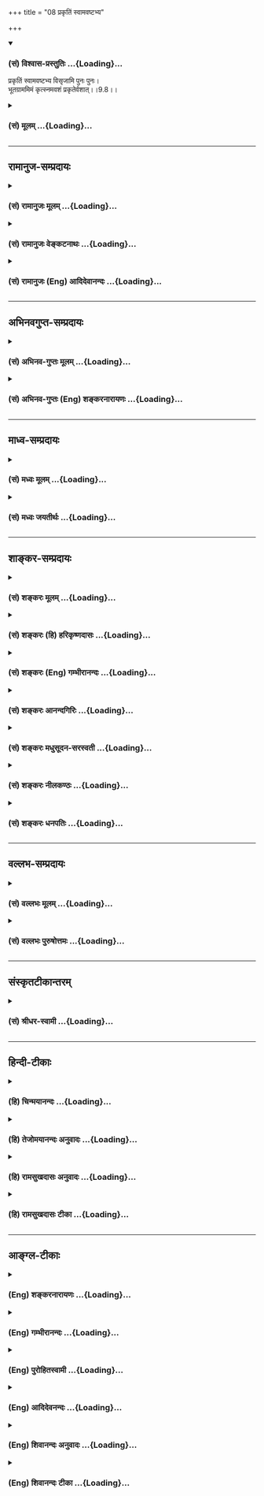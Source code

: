 +++
title = "08 प्रकृतिं स्वामवष्टभ्य"

+++
<div class="js_include" newlevelforh1="3" title="(सं) विश्वास-प्रस्तुतिः" unfilled url="/purANam_vaiShNavam/mahAbhAratam/06-bhIShma-parva/03-bhagavad-gItA-parva/saMskRtam/vishvAsa-prastutiH/09_rAja-vidyA-rAja-guhy/08_prakRtiM_svAmavaS.md">
<details open><summary><h3>(सं) विश्वास-प्रस्तुतिः ...{Loading}...</h3></summary>

प्रकृतिं स्वामवष्टभ्य विसृजामि पुनः पुनः।  
भूतग्राममिमं कृत्स्नमवशं प्रकृतेर्वशात्।।9.8।।
</details>
</div>
<div class="js_include collapsed" newlevelforh1="3" title="(सं) मूलम्" unfilled url="/purANam_vaiShNavam/mahAbhAratam/06-bhIShma-parva/03-bhagavad-gItA-parva/saMskRtam/mUlam/09_rAja-vidyA-rAja-guhy/08_prakRtiM_svAmavaS.md">
<details><summary><h3>(सं) मूलम् ...{Loading}...</h3></summary>

प्रकृतिं स्वामवष्टभ्य विसृजामि पुनः पुनः।  
भूतग्राममिमं कृत्स्नमवशं प्रकृतेर्वशात्।।9.8।।
</details>
</div>


_________________
## रामानुज-सम्प्रदायः
<div class="js_include collapsed" newlevelforh1="3" title="(सं) रामानुजः मूलम्" unfilled url="/purANam_vaiShNavam/mahAbhAratam/06-bhIShma-parva/03-bhagavad-gItA-parva/saMskRtam/rAmAnujaH/mUlam/09_rAja-vidyA-rAja-guhy/08_prakRtiM_svAmavaS.md">
<details><summary><h3>(सं) रामानुजः मूलम् ...{Loading}...</h3></summary>

।।9.8।। स्वकीयां विचित्रपरिणामिनीं **प्रकृतिम् अवष्टभ्य** अष्टधा परिणमय्य
**इमं** चतुर्विधं देवतिर्यङ्मनुष्यस्थावरात्मकं **भूतग्रामं** मदीयाया
मोहिन्याः गुणमय्याः **प्रकृतेः वशात् अवशं पुनः पुनः** काले काले
**विसृजामि। एवं तर्हि विषमसृष्ट्यादीनि कर्माणि नैर्घृण्याद्यापादनेन
भगवन्तं बध्नन्ति इति; अत्र आह --**

</details>
</div>
<div class="js_include collapsed" newlevelforh1="3" title="(सं) रामानुजः वेङ्कटनाथः" unfilled url="/purANam_vaiShNavam/mahAbhAratam/06-bhIShma-parva/03-bhagavad-gItA-parva/saMskRtam/rAmAnujaH/venkaTanAthaH/09_rAja-vidyA-rAja-guhy/08_prakRtiM_svAmavaS.md">
<details><summary><h3>(सं) रामानुजः वेङ्कटनाथः ...{Loading}...</h3></summary>

  
  
।।9.8।। विसृजामि इत्युक्तायाः समष्टिव्यष्टिरूपायाः सृष्टेः प्रकारः
प्रदर्श्यते -- प्रकृतिं स्वाम् इति श्लोकेन। विकारजननीमज्ञामष्टरूपामजां
ध्रुवाम्। ध्यायतेऽध्यासिता तेन तन्यते प्रेर्यते पुनः।। सूयते पुरुषार्थं च
तेनैवाधिष्ठितं जगत्। गौरनाद्यन्तवती सा जनित्री भूतभाविनी
\[मन्त्रिको.35\] इत्यादिश्रुत्यनुसारेणास्य श्लोकस्यार्थमाहस्वकीयामिति।
उपादानद्रव्यस्य कर्त्रावष्टम्भो ह्यधिष्ठानम्;
तच्चाभिमतकार्यविशेषानुगुणमध्यमावस्थाप्रापणमेवेत्यभिप्रायेणोक्तम्अष्टधा
परिणमय्येति। भूमिरापः \[7।4\] इत्यादिना प्रागुक्तमष्टविधत्वम्।
एवमर्थसिद्धः समष्टिसृष्टिप्रकार उक्तः भूतग्रामशब्दोऽत्र
देवतादिजात्यवच्छिन्नव्यष्टिजीवस्तोमपरः; अचेतनपरत्वेप्रकृतेर्वशादवशम्
इत्यनेनानन्वयात्। तस्य चतुर्विधस्य सावान्तरभेदस्य सङ्ग्रहार्थः
कृत्स्नशब्दः। एवंविधकार्यत्वे प्रकृतिपरवशत्वे च
योग्यताप्रदर्शनार्थम्इमम् इति निर्देशइत्यभिप्रायेणोक्तमिमं
चतुर्विधमित्यादि। चातुर्विध्यमेव विवृणोति -- देवेति। प्रकृतेर्वशात्
इत्यनेनाभिप्रेतःप्रकृतिं मोहिनीं श्रिताः \[9।12\] इत्यत्र च
कण्ठोक्तोऽवशत्वहेतुःमोहिन्या इत्युक्तः। तत्रापि
हेतुर्गुणमयत्वंत्रिभिर्गुणमयैः \[7।13\] इत्यादिनोक्तम्। पुनः पुनः इत्यनेन
तदुत्पत्तिप्रलयोचितद्विपरार्धसहस्रयुगादिप्रतिनियतानाद्यनन्तप्रवाहकालावच्छेदकविशेषो
विवक्षित इत्यभिप्रायेणाह -- काले काल इति। विसृजामि -- विविधं सृजामि;
विचित्रनामरूपदेशकालभोगादियुक्तं करोमीत्यर्थः।  
  

</details>
</div>
<div class="js_include collapsed" newlevelforh1="3" title="(सं) रामानुजः (Eng) आदिदेवानन्दः" unfilled url="/purANam_vaiShNavam/mahAbhAratam/06-bhIShma-parva/03-bhagavad-gItA-parva/saMskRtam/rAmAnujaH/english/AdidevAnandaH/09_rAja-vidyA-rAja-guhy/08_prakRtiM_svAmavaS.md">
<details><summary><h3>(सं) रामानुजः (Eng) आदिदेवानन्दः ...{Loading}...</h3></summary>

9.8 Operating My Prakrti, with its wonderfully variegated potency, I
develop it eightfold and send forth this fourfold aggregate of beings,
gods, animals, men and inanimate things, time after time. All these
entities are helpless, being under the sway of My Prakrti comprising the
three Gunas which can cause delusion. If this is so, it may be urged,
inealities of creation can be said to affect the Lord with cruelty,
partiality etc. To this, the Lord answers:

</details>
</div>


_________________
## अभिनवगुप्त-सम्प्रदायः
<div class="js_include collapsed" newlevelforh1="3" title="(सं) अभिनव-गुप्तः मूलम्" unfilled url="/purANam_vaiShNavam/mahAbhAratam/06-bhIShma-parva/03-bhagavad-gItA-parva/saMskRtam/abhinava-guptaH/mUlam/09_rAja-vidyA-rAja-guhy/08_prakRtiM_svAmavaS.md">
<details><summary><h3>(सं) अभिनव-गुप्तः मूलम् ...{Loading}...</h3></summary>

।।9.8।। प्रकृतिमिति। स्वां प्रकृतिमवष्टभ्य इत्येतावता जडोऽपि स्वतोऽयं भाव
(भूत) ग्रामः परप्रकृत्यन्वयात् प्रकाशतां प्राप्तः \[इति प्रतिपादितम्\]।

</details>
</div>
<div class="js_include collapsed" newlevelforh1="3" title="(सं) अभिनव-गुप्तः (Eng) शङ्करनारायणः" unfilled url="/purANam_vaiShNavam/mahAbhAratam/06-bhIShma-parva/03-bhagavad-gItA-parva/saMskRtam/abhinava-guptaH/english/shankaranArAyaNaH/09_rAja-vidyA-rAja-guhy/08_prakRtiM_svAmavaS.md">
<details><summary><h3>(सं) अभिनव-गुप्तः (Eng) शङ्करनारायणः ...{Loading}...</h3></summary>

9.8 Prakrtim etc. Taking hold of My own nature : By this much \[of
statement\] it is explained that this host of Beings, though itself
insentient, attains luminosity as it is linked to the Absolute nature of
\[Consciousness\]

</details>
</div>


_________________
## माध्व-सम्प्रदायः
<div class="js_include collapsed" newlevelforh1="3" title="(सं) मध्वः मूलम्" unfilled url="/purANam_vaiShNavam/mahAbhAratam/06-bhIShma-parva/03-bhagavad-gItA-parva/saMskRtam/madhvaH/mUlam/09_rAja-vidyA-rAja-guhy/08_prakRtiM_svAmavaS.md">
<details><summary><h3>(सं) मध्वः मूलम् ...{Loading}...</h3></summary>

।।9.8।। प्रकृत्यवष्टम्भस्तु यथा कश्चित्समर्थोऽपि पादेन गन्तुं लीलया
दण्डमवष्टभ्य गच्छति। सर्वभूतगुणैर्युक्तं नैवं त्वं ज्ञातुमर्हसि
\[म.भा.12।339।46\] इतिसर्वभूतगुणैर्युक्तं दैवं मां ज्ञातुर्महसि इति च
मोक्षधर्मे। विदित्वा सप्त सूक्ष्माणि षडङ्गं च महेश्वरम्।
प्रधानविनियोगस्थः परं ब्रह्माधिगच्छति इति च। न  
  
कुत्रचिच्छक्तिरनन्तरूपा विहन्यते तस्य महेश्वरस्य। तथापि मायामधिरुह्य
देवः प्रवर्तते सृष्टिविलापनेषु इति ऋग्वेदखिलेषु। मय्यनन्तगुणेऽनन्ते
गुणतोऽनन्तविग्रहे इति भागवते \[6।4।28\] अथ कस्मादुच्यते परं ब्रह्मेति
\[बृहद्बृहत्या\] बृंहति बृंहयति इति चाथर्वणे \[अथर्वशिर उप.4\] पराऽस्य
शक्तिर्विविधैव श्रूयते \[श्वे.उ.6।8\] इति च। विष्णोर्नु कं वीर्याणि
प्रवोचं यः पार्थिवानि विममे रजांसि। \[ऋक्सं.2।2।24।1\] न ते विष्णो
जायमानो न जातो देव महिम्नः परमं तमाप \[ऋक्सं.5।6।24।2\] इत्यादेश्च।
प्रकृतेर्वशादवशम्। त्वमेवैतत्सर्जने सर्वकर्मण्यनन्तशक्तोऽपि स्वमाययैव।
मायावशं चावशं लोकमेतत्तस्मात्स्रक्ष्यस्यत्सि पासीश विष्णो इति
गौतमखिलेषु।

</details>
</div>
<div class="js_include collapsed" newlevelforh1="3" title="(सं) मध्वः जयतीर्थः" unfilled url="/purANam_vaiShNavam/mahAbhAratam/06-bhIShma-parva/03-bhagavad-gItA-parva/saMskRtam/madhvaH/jayatIrthaH/09_rAja-vidyA-rAja-guhy/08_prakRtiM_svAmavaS.md">
<details><summary><h3>(सं) मध्वः जयतीर्थः ...{Loading}...</h3></summary>

।।9.8।। तद्विकलस्य भगवतो न सामर्थ्यमिति प्रतीतिनिरासार्थमाह --
**प्रकृती**ति। तथा लीलयैव; न तु केवलस्य सामर्थ्याभावादिति शेषः। कुत एतत्
भगवतः सर्वसामर्थ्यसम्पूर्णस्य प्रमितत्वादित्याह -- **सर्वे**ति।
सर्ववस्तुसामर्थ्यैः। एवंभूतवत् पारतन्त्र्याद्युपेतं किन्तु दैवं
देवोत्तमम्। पञ्चमहाभूतानि महदहङ्कारौ च सप्त सूक्ष्माणि। सर्वज्ञता तृप्तिः
इत्युक्तप्रकारेण षडङ्गम्। प्रधानस्य मूलप्रकृतेर्विनियोगः कार्येषु यो
व्यापारस्तत्स्थस्तज्ज्ञानी। मायामधिरुह्य प्रकृतिमवष्टभ्य। कं कः प्रवोचं
प्रावोचत्। प्रकृतेर्वशाद्विसृजामीत्याविद्यकमेवेश्वरस्य कर्तृत्वं
वस्तुतस्तु निष्क्रियत्वमित्युच्यत इत्यन्यथाप्रतीतिनिरासायान्यथाऽन्वयमाह
-- **प्रकृतेरिति**। कुत एतदित्यतः पूर्वोक्तार्थसहितेत्यत्र प्रमाणमाह --
**त्वमेवेति**। एतत्सर्जने एतस्य लोकस्य सृष्ट्याम्। अन्यस्मिन्नपि पालनादौ
सर्वकर्मणि। तस्मान्मायावशत्वादेवावशम्; एतदेतं स्रक्ष्यसि सृजसि।

</details>
</div>


_________________
## शाङ्कर-सम्प्रदायः
<div class="js_include collapsed" newlevelforh1="3" title="(सं) शङ्करः मूलम्" unfilled url="/purANam_vaiShNavam/mahAbhAratam/06-bhIShma-parva/03-bhagavad-gItA-parva/saMskRtam/shankaraH/mUlam/09_rAja-vidyA-rAja-guhy/08_prakRtiM_svAmavaS.md">
<details><summary><h3>(सं) शङ्करः मूलम् ...{Loading}...</h3></summary>

।।9.8।। --,**प्रकृतिं स्वां** स्वीयाम् **अवष्टभ्य** वशीकृत्य **विसृजामि
पुनः पुनः** प्रकृतितो जातं **भूतग्रामं** भूतसमुदायम् **इमं** वर्तमानं
**कृत्स्नं** समग्रम् **अवशम्** अस्वतन्त्रम्; अविद्यादिदोषैः परवशीकृतम्;
**प्रकृतेः वशात्** स्वभाववशात्।। तर्हि तस्य ते परमेश्वरस्य; भूतग्रामम्
इमं विषमं विदधतः; तन्निमित्ताभ्यां धर्माधर्माभ्यां संबन्धः स्यादिति;
इदम् आह भगवान् --,

</details>
</div>
<div class="js_include collapsed" newlevelforh1="3" title="(सं) शङ्करः (हि) हरिकृष्णदासः" unfilled url="/purANam_vaiShNavam/mahAbhAratam/06-bhIShma-parva/03-bhagavad-gItA-parva/saMskRtam/shankaraH/hindI/harikRShNadAsaH/09_rAja-vidyA-rAja-guhy/08_prakRtiM_svAmavaS.md">
<details><summary><h3>(सं) शङ्करः (हि) हरिकृष्णदासः ...{Loading}...</h3></summary>

।।9.8।। इस प्रकार अविद्यारूप --, अपनी प्रकृतिको वशमें करके; मैं प्रकृतिसे
उत्पन्न हुए इस विद्यमान समग्र अस्वतन्त्र भूतसमुदायको; जो कि स्वभाववश
अविद्यादि दोषोंसे परवश हो रहा है; बारंबार रचता हूँ।

</details>
</div>
<div class="js_include collapsed" newlevelforh1="3" title="(सं) शङ्करः (Eng) गम्भीरानन्दः" unfilled url="/purANam_vaiShNavam/mahAbhAratam/06-bhIShma-parva/03-bhagavad-gItA-parva/saMskRtam/shankaraH/english/gambhIrAnandaH/09_rAja-vidyA-rAja-guhy/08_prakRtiM_svAmavaS.md">
<details><summary><h3>(सं) शङ्करः (Eng) गम्भीरानन्दः ...{Loading}...</h3></summary>

9.8 Thus avastabhya, keeping under control; svam, My own; prakrtim,
Prakrti, which is charcterized as nescience; visrjami, I project forth;
punah, punah, again and again; the krtsnam, whole of; imam, this;
existing bhuta-gramam, multitude of beings which are born of Prakrti;
which, being under another's sub-jugation due to such defects \[See
under 8.19, introductory Commentary.-Tr.\] as ignorance etc., are
avasam, powerless, not independent; prakrteh vasat, under the influence
of their own nature. 'In that case, You, who are the supreme God and who
ordain this multitude of beings uneally, will become associated with
virtue and vice as a result of that act;' In aswer the Lord says this"

</details>
</div>
<div class="js_include collapsed" newlevelforh1="3" title="(सं) शङ्करः आनन्दगिरिः" unfilled url="/purANam_vaiShNavam/mahAbhAratam/06-bhIShma-parva/03-bhagavad-gItA-parva/saMskRtam/shankaraH/AnandagiriH/09_rAja-vidyA-rAja-guhy/08_prakRtiM_svAmavaS.md">
<details><summary><h3>(सं) शङ्करः आनन्दगिरिः ...{Loading}...</h3></summary>

।।9.8।। तर्हि कीदृशी प्रकृतिः सा च कथं सृष्टावुपयुक्तेत्याशङ्क्याह --
**एवमिति।** संसारस्यानादित्वद्योतनार्थं पुनःपुनरित्युक्तम्।
भूतसमुदायस्याविद्यास्मितादिदोषपरवशत्वे हेतुमाह -- **स्वभाववशादिति।**

</details>
</div>
<div class="js_include collapsed" newlevelforh1="3" title="(सं) शङ्करः मधुसूदन-सरस्वती" unfilled url="/purANam_vaiShNavam/mahAbhAratam/06-bhIShma-parva/03-bhagavad-gItA-parva/saMskRtam/shankaraH/madhusUdana-sarasvatI/09_rAja-vidyA-rAja-guhy/08_prakRtiM_svAmavaS.md">
<details><summary><h3>(सं) शङ्करः मधुसूदन-सरस्वती ...{Loading}...</h3></summary>

।।9.8।। किंनिमित्ता परमेश्वरस्येयं सृष्टिर्न तावत्स्वभोगार्था तस्य
सर्वसाक्षिभूतचैतन्यमात्रस्य भोक्तृत्वाभावात्तथात्वे वा
संसारित्वेनेश्वरत्वव्याघातात्। नाप्यन्यो भोक्ता यदर्थेयं
सृष्टिश्चेतनान्तराभावात्। ईश्वरस्यैव सर्वत्र जीवरूपेण स्थितत्वात्।
अचेतनस्य चाभोक्तृत्वात्। अतएव नापवर्गार्थापि सृष्टिः
बन्धाभावादपवर्गाविरोधित्वाच्चेत्याद्यनुपपत्तिः। सृष्टेर्मायामयत्वं
साधयन्ती नास्माकं प्रतिकूलेति न,परिहर्तव्येत्यभिप्रेत्य
मायामयत्वान्मिथ्यात्वं प्रपञ्चस्य वक्तुमारभते त्रिभिः -- प्रकृतिं
मायाख्यामनिर्वचनीयां स्वां स्वस्मिन्कल्पितामवष्टभ्य
स्वसत्तास्फूर्तिभ्यां दृढीकृत्य तस्याः प्रकृतेर्मायाया
वशादविद्याऽस्मितारागद्वेषाभिनिवेशकारणावरणविक्षेपात्मकशक्तिप्रभावाज्जायमानमिमं
सर्वप्रमाणसंधापितं भूतग्राममाकाशादिभूतग्रामसमुदायमहं मायावीव पुनः
पुनर्विसृजामि विविधं सृजामि। कल्पनामात्रेण स्वप्नदृगिव च
स्वप्नप्रपञ्चम्।

</details>
</div>
<div class="js_include collapsed" newlevelforh1="3" title="(सं) शङ्करः नीलकण्ठः" unfilled url="/purANam_vaiShNavam/mahAbhAratam/06-bhIShma-parva/03-bhagavad-gItA-parva/saMskRtam/shankaraH/nIlakaNThaH/09_rAja-vidyA-rAja-guhy/08_prakRtiM_svAmavaS.md">
<details><summary><h3>(सं) शङ्करः नीलकण्ठः ...{Loading}...</h3></summary>

।।9.8।। एतदेवाह -- **प्रकृतिमिति।** एवमविद्यालक्षणां स्वां
प्रकृतिमवष्टभ्य आश्रित्य तां विना केवलस्य स्रष्टृत्वासंभवात्। इमं
भूतग्रामं पुनःपुनर्विविधं सृजामि। किंभूतम्। प्रकृतेर्वशात्स्वभाववशात्।
अवशं रागद्वेषाद्यधीनम्।

</details>
</div>
<div class="js_include collapsed" newlevelforh1="3" title="(सं) शङ्करः धनपतिः" unfilled url="/purANam_vaiShNavam/mahAbhAratam/06-bhIShma-parva/03-bhagavad-gItA-parva/saMskRtam/shankaraH/dhanapatiH/09_rAja-vidyA-rAja-guhy/08_prakRtiM_svAmavaS.md">
<details><summary><h3>(सं) शङ्करः धनपतिः ...{Loading}...</h3></summary>

।।9.8।। ननु सृजाभ्यहमित्युक्त्या किं प्रकृतिं स्वामनधिष्ठायैव सृजसि
नेत्याह -- प्रकृतिमविद्यालक्षणां त्रिगुणात्मिकां मायं स्वां
स्वाधीनामवष्टभ्याधिष्टायेमं प्रत्क्षादिसन्नधापितं भूतानां ग्रामं समुदायं
निखिलं प्रकृतेः स्वभावस्य वशादवशं अविद्यादिदोषैः परवशीकृतं पुनः पुनः
सृजामि। अनेन संसारस्यानादित्वं सूचितम्।

</details>
</div>


_________________
## वल्लभ-सम्प्रदायः
<div class="js_include collapsed" newlevelforh1="3" title="(सं) वल्लभः मूलम्" unfilled url="/purANam_vaiShNavam/mahAbhAratam/06-bhIShma-parva/03-bhagavad-gItA-parva/saMskRtam/vallabhaH/mUlam/09_rAja-vidyA-rAja-guhy/08_prakRtiM_svAmavaS.md">
<details><summary><h3>(सं) वल्लभः मूलम् ...{Loading}...</h3></summary>

।।9.8।। विसर्जनप्रकारमाह -- प्रकृतिमिति। भगवतो मम सदंशभूतेयं
प्रकृतिर्योगशक्तिः गुणैर्मोहयतीति मायेत्युच्यते। प्रकृष्टा कृतिर्यया
साऽष्टधा परिणममाना स्वाधीना तामवष्टभ्य पुरुषरूपः सन् भार्यामिवोपादाय
प्रेक्षयाऽभ्युपेत्य अथवा इमं प्रलीनं सर्वभूतग्रामं वियदादिकं कृत्स्नं
भूतं चतुर्विधं च पुनः पुनस्तत्तत्प्रजापतिद्वारा च विसृजामि। प्रकृत्या
विसर्जनात्तद्वशादवशम्। अनेन मयैव स्वेच्छया कृतोऽयं
प्रकृतिद्वारात्मविभागः नान्येन कृत इति सूच्यते।
प्राचीनकर्मनिमित्ततत्तत्स्वभावोऽपि प्राकृत एवेति कारणमेव प्रकृतिरुक्ता।

</details>
</div>
<div class="js_include collapsed" newlevelforh1="3" title="(सं) वल्लभः पुरुषोत्तमः" unfilled url="/purANam_vaiShNavam/mahAbhAratam/06-bhIShma-parva/03-bhagavad-gItA-parva/saMskRtam/vallabhaH/puruShottamaH/09_rAja-vidyA-rAja-guhy/08_prakRtiM_svAmavaS.md">
<details><summary><h3>(सं) वल्लभः पुरुषोत्तमः ...{Loading}...</h3></summary>

  
  
।।9.8।। ननु त्वयि लीनानामानन्दनिमग्नानां पुनः सृष्टौ किं तात्पर्यं
इत्याशङ्क्याह -- प्रकृतिमिति। स्वां प्रकृतिं असाधारणीं
रमणात्मिकामवष्टभ्याधिष्ठाय रमणभावमङ्गीकृत्य पुनःपुनः वारंवारं मम
क्रीडायोग्यं मद्दर्शनयोग्यं च भूतग्रामं चतुर्विधं कृत्स्नं पूर्णं अवशं
मदिच्छाधीनं प्रकृतेर्वशात् क्रीडात्मकस्वरूपवशात् सृजामि। अन्यथा
सृष्टानां पूर्वोक्तदूषणं स्यात् स्वक्रीडार्थं
सृष्टानामत्राप्यानन्दरूपतैवेति भावः।  
  

</details>
</div>


_________________
## संस्कृतटीकान्तरम्
<div class="js_include collapsed" newlevelforh1="3" title="(सं) श्रीधर-स्वामी" unfilled url="/purANam_vaiShNavam/mahAbhAratam/06-bhIShma-parva/03-bhagavad-gItA-parva/saMskRtam/shrIdhara-svAmI/09_rAja-vidyA-rAja-guhy/08_prakRtiM_svAmavaS.md">
<details><summary><h3>(सं) श्रीधर-स्वामी ...{Loading}...</h3></summary>

।।9.8।। नन्वसङ्गो निर्विकारश्च त्वं कथं सृजसीत्यपेक्षायामाह **--
प्रकृतिमिति द्वाभ्याम्।** स्वां स्वाधीनां प्रकृतिमवष्टभ्याधिष्ठाय प्रलये
लीनं सन्तं चतुर्विधमिमं सर्वं भूतग्रामं कर्मादिपरवशं पुनःपुनर्विविधं
सृजामि विशेषेण सृजामीति वा। कथम्।
प्रकृतेर्वशात्प्राचीनकर्मनिमित्ततत्स्वभावबलात्।

</details>
</div>


_________________
## हिन्दी-टीकाः
<div class="js_include collapsed" newlevelforh1="3" title="(हि) चिन्मयानन्दः" unfilled url="/purANam_vaiShNavam/mahAbhAratam/06-bhIShma-parva/03-bhagavad-gItA-parva/hindI/chinmayAnandaH/09_rAja-vidyA-rAja-guhy/08_prakRtiM_svAmavaS.md">
<details><summary><h3>(हि) चिन्मयानन्दः ...{Loading}...</h3></summary>

।।9.8।। समष्टि सूक्ष्म शरीर (मनबुद्धि) में व्यक्त हो रहे चैतन्य ब्रह्म
को ईश्वर सृष्टिकर्ता कहते हैं एक व्यष्टि सूक्ष्म शरीर को उपाधि से
विशिष्ट वही ब्रह्म; संसारी जीव कहलाता है। एक ही सूर्य विशाल; स्वच्छ और
शान्त सरोवर में तथा मटमैले जल से भरे कुण्ड में भी प्रतिबिम्बित होता है।
तथापि दोनों के प्रतिबिम्बों में जो अन्तर होता है उसका कारण दोनों जलांे
का अन्तर है। यह उदाहरण जीव और ईश्वर के भेद को स्पष्ट करता है। जिस प्रकार
आकाश में स्थित सूर्य का यह कथन उपयुक्त होगा कि सरोवर के निश्चल और
तेजस्वी प्रतिबिम्ब तथा जलकुण्ड के चंचल और मन्द प्रतिबिम्ब का कारण मैं
हूँ; उसी प्रकार ब्रह्मस्वरूप श्रीकृष्ण घोषणा करते हैं कि सृष्टिकर्ता और
सृष्टप्रणियों की चेतन आत्मा मैं हूँ। समष्टि सूक्ष्म शरीर रूपी उपाधि
ब्रह्म की अपरा प्रकृति है। कल्प के आदि में; अपरा प्रकृति में विद्यमान
वासनायें व्यक्त होती हैं और; कल्प की समाप्ति पर सब भूत मेरी प्रकृति में
लीन हो जाते हैं। प्रकृति को चेतना प्रदान करने की क्रिया ब्रह्म की कृपा
है; जिससे प्रकृति वृद्धि को प्राप्त होकर संसार वृक्ष का रूप धारण करती
है। यदि परम चैतन्यस्वरूप ब्रह्म प्रकृति (माया) से तादात्म्य न करे अथवा
उसमें व्यक्त न हो; तो वह प्रकृति स्वयं जड़ होने के कारण; किसी भी जीव की
सृष्टि नहीं कर सकती। वासनारूपी इस सम्पूर्ण भूतसमुदाय को; मैं पुनपुन रचता
हूँ। आत्मा की चेतनता प्राप्त होने के पश्चात् भूतमात्र व्यक्त हुए बिना
नहीं रह सकते; क्योंकि वे प्रकृति के वश में हैं; स्वतन्त्र नहीं। प्राय
वेदान्त दर्शन में; ऋषिगण विश्व की उत्पत्ति का वर्णन समष्टि के दृष्टिकोण
से करते हैं; जिसके कारण वेदान्त के प्रारम्भिक विद्यार्थियों को कुछ
कठिनाई होती है। परन्तु जो विद्यार्थी; उसके आशय को व्यक्तिगत (व्यष्टि)
दृष्टि से समझने का प्रयत्न करता है; वह इस सृष्टि की रचना को सरलता से समझ
सकता है। इस प्रकार व्यष्टि का दृष्टि से विचार करने पर भगवान् श्रीकृष्ण
का कथन सत्य प्रमाणित होगा। अपरा प्रकृति के अंश रूप मन और बुद्धि से
आत्मचैतन्य का तादात्म्य हुए बिना हममें एक विशिष्ट गुणधर्मी जीव की
उत्पत्ति नहीं हो सकती; जो अपने संसारी जीवन के दुखों को भोगता रहता है। हम
पहले भी देख चुके हैं कि निद्रावस्था में मनबुद्धि के साथ तादात्म्य अभाव
में एक अत्यन्त दुष्ट पुरुष और एक महात्मा पुरुष दोनों एक समान होते हैं।
परन्तु जाग्रत अवस्था में दोनों अपनेअपने स्वभाव को व्यक्त करते हैं; जबकि
दोनों में वही एक आत्मचैतन्य व्यक्त होता है। दुष्ट मनुष्य साधु के समान
क्षणमात्र भी व्यवहार नहीं कर सकता और न वह साधु ही उस दुष्ट के समान
व्यवहार करेगा; क्योंकि दोनों ही अपनी प्रकृति के वशात् अन्यथा व्यवहार
करने में असमर्थ हैं। भूत समुदाय की सृष्टि और प्रलय का यह सम्पूर्ण नाटक
अपरिवर्तनशील; अक्षर नित्य आत्मतत्त्व के रंगमंच पर खेला जाता है मैं
पुनपुन उसको रचता हूँ। कर्म का सिद्धांत विवादातीत है। जैसा कर्म वैसा फल।
यदि आत्मा भूतमात्र की सृष्टि और प्रलय के कर्म का कर्ता हो; तो क्या उसे
भी धर्मअधर्म रूप बन्धन होता है इस पर भगवान् कहते हैं --

</details>
</div>
<div class="js_include collapsed" newlevelforh1="3" title="(हि) तेजोमयानन्दः अनुवादः" unfilled url="/purANam_vaiShNavam/mahAbhAratam/06-bhIShma-parva/03-bhagavad-gItA-parva/hindI/tejomayAnandaH/anuvAdaH/09_rAja-vidyA-rAja-guhy/08_prakRtiM_svAmavaS.md">
<details><summary><h3>(हि) तेजोमयानन्दः अनुवादः ...{Loading}...</h3></summary>

।।9.8।। प्रकृति को अपने वश में करके (अर्थात् उसे चेतनता प्रदान कर)
स्वभाव के वश से परतन्त्र (अवश) हुए इस सम्पूर्ण भूत समुदाय को मैं
पुन:-पुन: रचता हूँ।।

</details>
</div>
<div class="js_include collapsed" newlevelforh1="3" title="(हि) रामसुखदासः अनुवादः" unfilled url="/purANam_vaiShNavam/mahAbhAratam/06-bhIShma-parva/03-bhagavad-gItA-parva/hindI/rAmasukhadAsaH/anuvAdaH/09_rAja-vidyA-rAja-guhy/08_prakRtiM_svAmavaS.md">
<details><summary><h3>(हि) रामसुखदासः अनुवादः ...{Loading}...</h3></summary>

।।9.8।। प्रकृतिके वशमें होनेसे परतन्त्र हुए इस सम्पूर्ण प्राणिसमुदायको
मैं (कल्पोंके आदिमें) अपनी प्रकृतिको वशमें करके बार-बार रचता हूँ।

</details>
</div>
<div class="js_include collapsed" newlevelforh1="3" title="(हि) रामसुखदासः टीका" unfilled url="/purANam_vaiShNavam/mahAbhAratam/06-bhIShma-parva/03-bhagavad-gItA-parva/hindI/rAmasukhadAsaH/TIkA/09_rAja-vidyA-rAja-guhy/08_prakRtiM_svAmavaS.md">
<details><summary><h3>(हि) रामसुखदासः टीका ...{Loading}...</h3></summary>

।।9.8।।***व्याख्या--*'भूतग्राममिमं कृत्स्नमवशं प्रकृतेर्वशात्'--**यहाँ
प्रकृति शब्द व्यष्टि प्रकृतिका वाचक है। महाप्रलयके समय सभी प्राणी अपनी
व्यष्टि प्रकृति-(कारणशरीर) में लीन हो जाते हैं, व्यष्टि प्रकृति समष्टि
प्रकृतिमें लीन होती है और समष्टि प्रकृति परमात्मामें लीन हो जाती है।
परन्तु जब महासर्गका समय आता है, तब जीवोंके कर्मफल देनेके लिये उन्मुख हो
जाते हैं। उस उन्मुखताके कारण भगवान्में '**बहु स्यां प्रजायेय'**
(छान्दोग्य0 6। 2। 3) -- यह संकल्प होता है, जिससे समष्टि प्रकृतिमें क्षोभ
(हलचल) पैदा हो जाता है। जैसे, दहीको बिलोया जाय तो उसमें मक्खन और छाछ
--ये दो चीजें पैदा हो जाती हैं। मक्खन तो ऊपर आ जाता है और छाछ नीचे रह
जाती है। यहाँ मक्खन सात्त्विक है, छाछ तामस है और बिलोनारूप क्रिया राजस
है। ऐसे ही भगवान्के संकल्पसे प्रकृतिमें क्षोभ हुआ तो प्रकृतिसे
सात्त्विक, राजस और तामस --ये तीनों गुण पैदा हो गये। उन तीनों गुणोंसे
स्वर्ग, मृत्यु और पाताल --ये तीनों लोक पैदा हुए। उन तीनों लोकोंमें भी
अपने-अपने गुण, कर्म और स्वभावसे सात्त्विक, राजस और तामस जीव पैदा हुए
अर्थात् कोई सत्त्व-प्रधान हैं, कोई रजःप्रधान हैं और कोई तमःप्रधान
हैं। इसी महासर्गका वर्णन चौदहवें अध्यायके तीसरे-चौथे श्लोकोंमें भी किया
गया है। वहाँ परमात्माकी प्रकृतिको 'महद्ब्रह्म' कहा गया है और परमात्माके
अंश जीवोंका अपने-अपने गुण, कर्म और स्वभावके अनुसार प्रकृतिके साथ विशेष
सम्बन्ध करा देनेको बीज-स्थापन करना कहा गया है।

</details>
</div>


_________________
## आङ्ग्ल-टीकाः
<div class="js_include collapsed" newlevelforh1="3" title="(Eng) शङ्करनारायणः" unfilled url="/purANam_vaiShNavam/mahAbhAratam/06-bhIShma-parva/03-bhagavad-gItA-parva/english/shankaranArAyaNaH/09_rAja-vidyA-rAja-guhy/08_prakRtiM_svAmavaS.md">
<details><summary><h3>(Eng) शङ्करनारायणः ...{Loading}...</h3></summary>

9.8. Taking hold of My own nature I send forth again and again this
entire host of beings, which is powerless under the control of \[My\]
nature.

</details>
</div>
<div class="js_include collapsed" newlevelforh1="3" title="(Eng) गम्भीरानन्दः" unfilled url="/purANam_vaiShNavam/mahAbhAratam/06-bhIShma-parva/03-bhagavad-gItA-parva/english/gambhIrAnandaH/09_rAja-vidyA-rAja-guhy/08_prakRtiM_svAmavaS.md">
<details><summary><h3>(Eng) गम्भीरानन्दः ...{Loading}...</h3></summary>

9.8 Keeping My own prakrti under control, I project forth again and
again the whole of this multitude of beings which are powerless owing to
the influence of (their own) nature.

</details>
</div>
<div class="js_include collapsed" newlevelforh1="3" title="(Eng) पुरोहितस्वामी" unfilled url="/purANam_vaiShNavam/mahAbhAratam/06-bhIShma-parva/03-bhagavad-gItA-parva/english/purohitasvAmI/09_rAja-vidyA-rAja-guhy/08_prakRtiM_svAmavaS.md">
<details><summary><h3>(Eng) पुरोहितस्वामी ...{Loading}...</h3></summary>

9.8 With the help of Nature, again and again I pour forth the whole
multitude of beings, whether they will or no, for they are ruled by My
Will.

</details>
</div>
<div class="js_include collapsed" newlevelforh1="3" title="(Eng) आदिदेवनन्दः" unfilled url="/purANam_vaiShNavam/mahAbhAratam/06-bhIShma-parva/03-bhagavad-gItA-parva/english/AdidevanandaH/09_rAja-vidyA-rAja-guhy/08_prakRtiM_svAmavaS.md">
<details><summary><h3>(Eng) आदिदेवनन्दः ...{Loading}...</h3></summary>

9.8 Controlling the Prakrti, which is My own, I send forth again and
again all this multitude of beings, helpless under the sway of Prakrti.

</details>
</div>
<div class="js_include collapsed" newlevelforh1="3" title="(Eng) शिवानन्दः अनुवादः" unfilled url="/purANam_vaiShNavam/mahAbhAratam/06-bhIShma-parva/03-bhagavad-gItA-parva/english/shivAnandaH/anuvAdaH/09_rAja-vidyA-rAja-guhy/08_prakRtiM_svAmavaS.md">
<details><summary><h3>(Eng) शिवानन्दः अनुवादः ...{Loading}...</h3></summary>

9.8 Animating My Nature, I again and again send forth all this multitude
of beings, helpless by the force of the Nature.

</details>
</div>
<div class="js_include collapsed" newlevelforh1="3" title="(Eng) शिवानन्दः टीका" unfilled url="/purANam_vaiShNavam/mahAbhAratam/06-bhIShma-parva/03-bhagavad-gItA-parva/english/shivAnandaH/TIkA/09_rAja-vidyA-rAja-guhy/08_prakRtiM_svAmavaS.md">
<details><summary><h3>(Eng) शिवानन्दः टीका ...{Loading}...</h3></summary>

9.8 प्रकृतिम् Nature; स्वाम् My own; अवष्टभ्य having animated; विसृजामि
(I) send forth; पुनः again; पुनः again; भूतग्रामम् multitude of beings;
इमम् this; कृत्स्नम् all; अवशम् helpless; प्रकृतेः of Nature; वशात् by
force.Commentary The Lord leans on; presses or embraces Nature. He
invigorates and fertilises Nature which had gone to sleep at the end of
the Mahakalpa or universal dissolution and projects again and again this
whole multitude of beings. He gazes at each level and plane after plane
comes into being.The term Prakriti denotes or indicates the five Kleshas
or afflictions; viz.; Avidya (ignorance); Asmita (egoism); Raga (likes);
Dvesha (dislikes) and Abhinivesa (clinging to earthly life). (Cf.IV.6)

</details>
</div>
